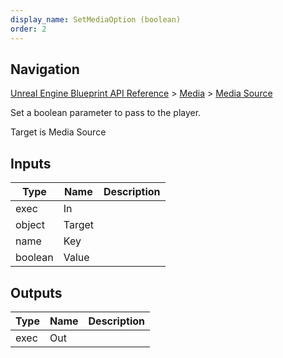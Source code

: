 ```yaml
---
display_name: SetMediaOption (boolean)
order: 2
---
```

## Navigation

[Unreal Engine Blueprint API Reference](https://dev.epicgames.com/documentation/en-us/unreal-engine/BlueprintAPI) > [Media](https://dev.epicgames.com/documentation/en-us/unreal-engine/BlueprintAPI/Media) > [Media Source](https://dev.epicgames.com/documentation/en-us/unreal-engine/BlueprintAPI/Media/MediaSource)

Set a boolean parameter to pass to the player.

Target is Media Source

## Inputs

| Type | Name | Description |
| --- | --- | --- |
| exec | In |  |
| object | Target |  |
| name | Key |  |
| boolean | Value |  |

## Outputs

| Type | Name | Description |
| --- | --- | --- |
| exec | Out |  |
